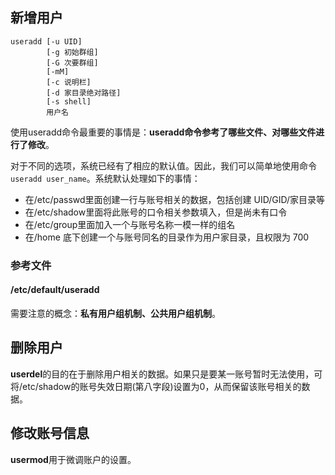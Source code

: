 ## 新增用户
    useradd [-u UID] 
            [-g 初始群组] 
            [-G 次要群组] 
            [-mM] 
            [-c 说明栏] 
            [-d 家目录绝对路径] 
            [-s shell] 
            用户名
            
使用useradd命令最重要的事情是：**useradd命令参考了哪些文件、对哪些文件进行了修改**。
            
            
对于不同的选项，系统已经有了相应的默认值。因此，我们可以简单地使用命令```useradd user_name```。系统默认处理如下的事情：
* 在/etc/passwd里面创建一行与账号相关的数据，包括创建 UID/GID/家目录等
* 在/etc/shadow里面将此账号的口令相关参数填入，但是尚未有口令
* 在/etc/group里面加入一个与账号名称一模一样的组名
* 在/home 底下创建一个与账号同名的目录作为用户家目录，且权限为 700

### 参考文件
#### /etc/default/useradd
需要注意的概念：**私有用户组机制、公共用户组机制**。

## 删除用户
**userdel**的目的在于删除用户相关的数据。如果只是要某一账号暂时无法使用，可将/etc/shadow的账号失效日期(第八字段)设置为0，从而保留该账号相关的数据。

## 修改账号信息
**usermod**用于微调账户的设置。


